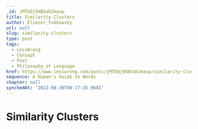 ```yaml
---
_id: jMTbQj9XB5ah2maup
title: Similarity Clusters
author: Eliezer_Yudkowsky
url: null
slug: similarity-clusters
type: post
tags:
  - LessWrong
  - Concept
  - Post
  - Philosophy_of Language
href: https://www.lesswrong.com/posts/jMTbQj9XB5ah2maup/similarity-clusters
sequence: A Human's Guide to Words
chapter: null
synchedAt: '2022-08-30T08:17:35.968Z'
---
```


# Similarity Clusters
